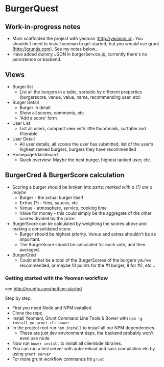 # BurgerQuest

## Work-in-progress notes

* Mark scaffolded the project with yeoman (http://yeoman.io). You shouldn't need to install yeoman to get started, but you _should_ use grunt (http://gruntjs.com).  See my notes below...
* Have added dummy JSON in burgerService.js, currently there's no persistence or backend.


## Views

* Burger list
    * List all the burgers in a table, sortable by different properties (burgerscore, venue, value, name, recommending user, etc)
* Burger Detail
    * Burger in detail
    * Show all scores, comments, etc
    * 'Add a score' form
* User List
    * List all users, compact view with little thumbnails, sortable and filterable
* User Detail
    * All user details, all scores the user has submitted, list of the user's highest ranked burgers, burgers they have recommended
* Homepage/dashboard
    * Quick overview. Maybe the best burger, highest ranked user, etc.


## BurgerCred & BurgerScore calculation

* Scoring a burger should be broken into parts:  _marked with a (?) are a maybe_
    * Burger - the actual burger itself
    * Extras (?) - fries, sauces, etc
    * Venue - atmosphere, service, cooking time
    * Value for money - this could simply be the aggregate of the other scores divided by the price
* BurgerScore can be calculated by weighting the scores above and making a consolidated score.
    * Burger should be highest priority. Venue and extras shouldn't be as important.
    * The BurgerScore should be calculated for each vote, and then averaged.
* BurgerCred
    * Could either be a total of the BurgerScores of the burgers you've recommended, or maybe 10 points for the #1 burger, 8 for #2, etc...



### Getting started with the Yeoman workflow
see http://gruntjs.com/getting-started

Step by step: 

* First you need Node and NPM installed. 
* Clone the repo. 
* Install Yeomani, Grunt Command Line Tools & Bower with `npm -g install yo grunt-cli bower`
* In the project root run `npm install` to install all our NPM dependencies.
    * These are just dev environment deps, the backend probably won't even use node
* Now run `bower install` to install all clientside libraries.
* You can run a test server with auto-reload and sass compilation etc by using `grunt server`
* For more grunt workflow commands hit `grunt`
